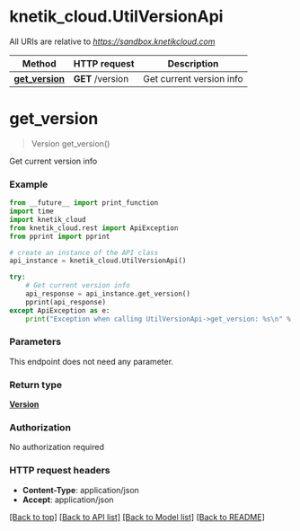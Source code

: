 # knetik_cloud.UtilVersionApi

All URIs are relative to *https://sandbox.knetikcloud.com*

Method | HTTP request | Description
------------- | ------------- | -------------
[**get_version**](UtilVersionApi.md#get_version) | **GET** /version | Get current version info


# **get_version**
> Version get_version()

Get current version info

### Example 
```python
from __future__ import print_function
import time
import knetik_cloud
from knetik_cloud.rest import ApiException
from pprint import pprint

# create an instance of the API class
api_instance = knetik_cloud.UtilVersionApi()

try: 
    # Get current version info
    api_response = api_instance.get_version()
    pprint(api_response)
except ApiException as e:
    print("Exception when calling UtilVersionApi->get_version: %s\n" % e)
```

### Parameters
This endpoint does not need any parameter.

### Return type

[**Version**](Version.md)

### Authorization

No authorization required

### HTTP request headers

 - **Content-Type**: application/json
 - **Accept**: application/json

[[Back to top]](#) [[Back to API list]](../README.md#documentation-for-api-endpoints) [[Back to Model list]](../README.md#documentation-for-models) [[Back to README]](../README.md)

